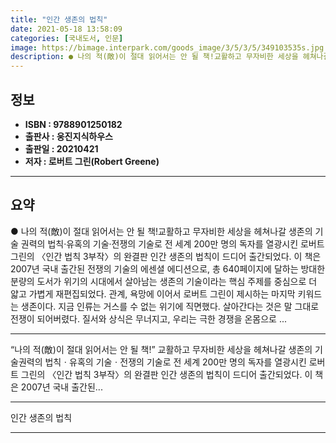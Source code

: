 ```yaml
---
title: "인간 생존의 법칙"
date: 2021-05-18 13:58:09
categories: [국내도서, 인문]
image: https://bimage.interpark.com/goods_image/3/5/3/5/349103535s.jpg
description: ● 나의 적(敵)이 절대 읽어서는 안 될 책!교활하고 무자비한 세상을 헤쳐나갈 생존의 기술 권력의 법칙·유혹의 기술·전쟁의 기술로 전 세계 200만 명의 독자를 열광시킨 로버트 그린의 〈인간 법칙 3부작〉의 완결판 인간 생존의 법칙이 드디어 출간되었다. 이 책은 2007년 국내 출간된
---
```


## **정보**

- **ISBN : 9788901250182**
- **출판사 : 웅진지식하우스**
- **출판일 : 20210421**
- **저자 : 로버트 그린(Robert Greene)**

------



## **요약**

●  나의 적(敵)이 절대 읽어서는 안 될 책!교활하고 무자비한 세상을 헤쳐나갈 생존의 기술 권력의 법칙·유혹의 기술·전쟁의 기술로 전 세계 200만 명의 독자를 열광시킨 로버트 그린의 〈인간 법칙 3부작〉의 완결판 인간 생존의 법칙이 드디어 출간되었다. 이 책은 2007년 국내 출간된 전쟁의 기술의 에센셜 에디션으로, 총 640페이지에 달하는 방대한 분량의 도서가 위기의 시대에서 살아남는 생존의 기술이라는 핵심 주제를 중심으로 더 얇고 가볍게 재편집되었다. 관계, 욕망에 이어서 로버트 그린이 제시하는 마지막 키워드는 생존이다. 지금 인류는 거스를 수 없는 위기에 직면했다. 살아간다는 것은 말 그대로 전쟁이 되어버렸다. 질서와 상식은 무너지고, 우리는 극한 경쟁을 온몸으로 ...

------

“나의 적(敵)이 절대 읽어서는 안 될 책!”
교활하고 무자비한 세상을 헤쳐나갈 생존의 기술권력의 법칙ㆍ유혹의 기술ㆍ전쟁의 기술로 전 세계 200만 명의 독자를 열광시킨 로버트 그린의 〈인간 법칙 3부작〉의 완결판 인간 생존의 법칙이 드디어 출간되었다. 이 책은 2007년 국내 출간된... 

------


인간 생존의 법칙 

------



